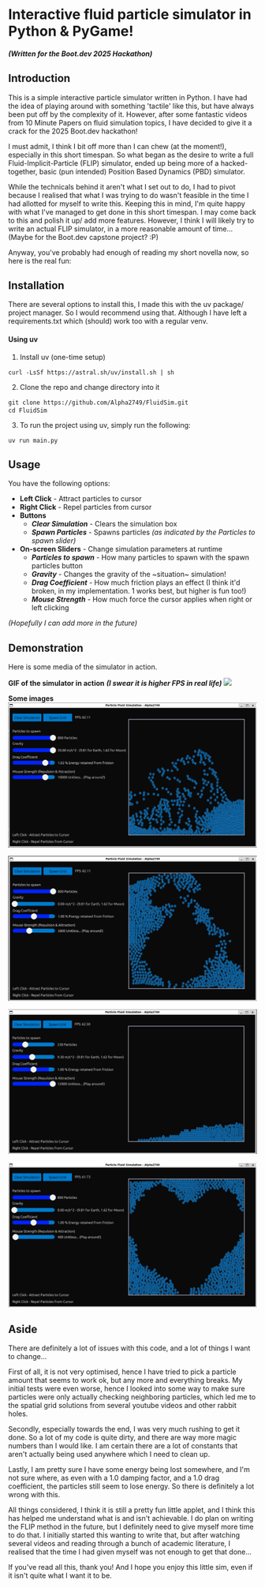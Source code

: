 # Interactive fluid particle simulator in Python & PyGame!
##### (Written for the Boot.dev 2025 Hackathon)


## Introduction
This is a simple interactive particle simulator written in Python.
I have had the idea of playing around with something 'tactile' like this, but have always been put off by the complexity of it.
However, after some fantastic videos from 10 Minute Papers on fluid simulation topics, I have decided to give it a crack for the 2025 Boot.dev hackathon!

I must admit, I think I bit off more than I can chew (at the moment!), especially in this short timespan. 
So what began as the desire to write a full Fluid-Implicit-Particle (FLIP) simulator, ended up being more of a hacked-together, basic (pun intended) Position Based Dynamics (PBD) simulator.

While the technicals behind it aren't what I set out to do, I had to pivot because I realised that what I was trying to do wasn't feasible in the time I had allotted for myself to write this.
Keeping this in mind, I'm quite happy with what I've managed to get done in this short timespan. I may come back to this and polish it up/ add more features. However, I think I will likely try to write an actual FLIP simulator, in a more reasonable amount of time... (Maybe for the Boot.dev capstone project? :P)

Anyway, you've probably had enough of reading my short novella now, so here is the real fun:

## Installation
There are several options to install this, I made this with the uv package/ project manager. So I would recommend using that. Although I have left a requirements.txt which (should) work too with a regular venv.

#### Using uv
1. Install uv (one-time setup)
   
```
curl -LsSf https://astral.sh/uv/install.sh | sh
```

2. Clone the repo and change directory into it
   
```
git clone https://github.com/Alpha2749/FluidSim.git
cd FluidSim
```

3. To run the project using uv, simply run the following:
   
```
uv run main.py
```


## Usage
You have the following options:
- **Left Click** - Attract particles to cursor
- **Right Click** - Repel particles from cursor
- **Buttons**
  - ***Clear Simulation*** - Clears the simulation box
  - ***Spawn Particles*** - Spawns particles *(as indicated by the Particles to spawn slider)*
- **On-screen Sliders** - Change simulation parameters at runtime
  - ***Particles to spawn*** - How many particles to spawn with the spawn particles button
  - ***Gravity*** - Changes the gravity of the ~situation~ simulation!
  - ***Drag Coefficient*** - How much friction plays an effect (I think it'd broken, in my implementation. 1 works best, but higher is fun too!)
  - ***Mouse Strength*** - How much force the cursor applies when right or left clicking

*(Hopefully I can add more in the future)*

## Demonstration
Here is some media of the simulator in action.


**GIF of the simulator in action** ***(I swear it is higher FPS in real life)***
![](https://github.com/Alpha2749/FluidSim/blob/main/media/fluid_sim_gif.gif)


**Some images**
![](https://github.com/Alpha2749/FluidSim/blob/main/media/sim1.PNG)

![](https://github.com/Alpha2749/FluidSim/blob/main/media/sim2.PNG)

![](https://github.com/Alpha2749/FluidSim/blob/main/media/sim3.PNG)

![](https://github.com/Alpha2749/FluidSim/blob/main/media/simheart.png)

## Aside
There are definitely a lot of issues with this code, and a lot of things I want to change...

First of all, it is not very optimised, hence I have tried to pick a particle amount that seems to work ok, but any more and everything breaks.
My initial tests were even worse, hence I looked into some way to make sure particles were only actually checking neighboring particles, which led me to the spatial grid solutions from several youtube videos and other rabbit holes.

Secondly, especially towards the end, I was very much rushing to get it done. So a lot of my code is quite dirty, and there are way more magic numbers than I would like. 
I am certain there are a lot of constants that aren't actually being used anywhere which I need to clean up.

Lastly, I am pretty sure I have some energy being lost somewhere, and I'm not sure where, as even with a 1.0 damping factor, and a 1.0 drag coefficient, the particles still seem to lose energy. So there is definitely a lot wrong with this.

All things considered, I think it is still a pretty fun little applet, and I think this has helped me understand what is and isn't achievable.
I do plan on writing the FLIP method in the future, but I definitely need to give myself more time to do that. I initially started this wanting to write that, but after watching several videos and reading through a bunch of academic literature, I realised that the time I had given myself was not enough to get that done...

If you've read all this, thank you! And I hope you enjoy this little sim, even if it isn't quite what I want it to be.

